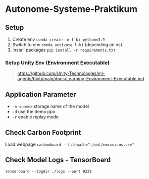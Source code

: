# Autonome-Systeme-Praktikum

## Setup
1. Create env `conda create -n l-ki python=3.9`
2. Switch to env `conda activate l-ki` (depending on os)
3. Install packages `pip install -r requirements.txt`

### Setup Unity Env (Environment Executable)
> https://github.com/Unity-Technologies/ml-agents/blob/main/docs/Learning-Environment-Executable.md

## Application Parameter
- `-m <name>` storage name of the model
- `-d` use the demo ppo
- `-r` enable replay mode

## Check Carbon Footprint
Load webpage `carbonboard --filepath="./out/emissions.csv"`

## Check Model Logs - TensorBoard
```
tensorboard --logdir ./logs --port 9238
```